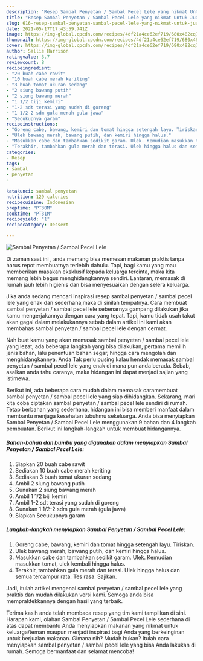 ```yaml
---
description: "Resep Sambal Penyetan / Sambal Pecel Lele yang nikmat Untuk Jualan"
title: "Resep Sambal Penyetan / Sambal Pecel Lele yang nikmat Untuk Jualan"
slug: 616-resep-sambal-penyetan-sambal-pecel-lele-yang-nikmat-untuk-jualan
date: 2021-05-17T17:43:59.741Z
image: https://img-global.cpcdn.com/recipes/4df21a4ce62ef719/680x482cq70/sambal-penyetan-sambal-pecel-lele-foto-resep-utama.jpg
thumbnail: https://img-global.cpcdn.com/recipes/4df21a4ce62ef719/680x482cq70/sambal-penyetan-sambal-pecel-lele-foto-resep-utama.jpg
cover: https://img-global.cpcdn.com/recipes/4df21a4ce62ef719/680x482cq70/sambal-penyetan-sambal-pecel-lele-foto-resep-utama.jpg
author: Sallie Harrison
ratingvalue: 3.7
reviewcount: 8
recipeingredient:
- "20 buah cabe rawit"
- "10 buah cabe merah keriting"
- "3 buah tomat ukuran sedang"
- "2 siung bawang putih"
- "2 siung bawang merah"
- "1 1/2 biji kemiri"
- "1-2 sdt terasi yang sudah di goreng"
- "1 1/2-2 sdm gula merah gula jawa"
- "Secukupnya garam"
recipeinstructions:
- "Goreng cabe, bawang, kemiri dan tomat hingga setengah layu. Tiriskan."
- "Ulek bawang merah, bawang putih, dan kemiri hingga halus."
- "Masukkan cabe dan tambahkan sedikit garam. Ulek. Kemudian masukkan tomat, ulek kembali hingga halus."
- "Terakhir, tambahkan gula merah dan terasi. Ulek hingga halus dan semua tercampur rata. Tes rasa. Sajikan."
categories:
- Resep
tags:
- sambal
- penyetan
- 

katakunci: sambal penyetan  
nutrition: 129 calories
recipecuisine: Indonesian
preptime: "PT30M"
cooktime: "PT31M"
recipeyield: "1"
recipecategory: Dessert

---
```



![Sambal Penyetan / Sambal Pecel Lele](https://img-global.cpcdn.com/recipes/4df21a4ce62ef719/680x482cq70/sambal-penyetan-sambal-pecel-lele-foto-resep-utama.jpg)

Di zaman  saat ini , anda memang bisa memesan makanan praktis tanpa harus repot membuatnya terlebih dahulu. Tapi, bagi kamu yang mau memberikan masakan eksklusif kepada keluarga tercinta, maka kita memang lebih bagus menghidangkannya sendiri. Lantaran, memasak di rumah jauh lebih higienis dan bisa menyesuaikan dengan selera keluarga.

Jika anda sedang mencari inspirasi resep sambal penyetan / sambal pecel lele yang enak dan sederhana,maka di sinilah tempatnya. Cara membuat sambal penyetan / sambal pecel lele  sebenarnya gampang dilakukan jika kamu mengerjakannya dengan cara yang tepat. Tapi, kamu tidak usah takut akan gagal dalam melakukannya 
sebab dalam artikel ini kami akan membahas sambal penyetan / sambal pecel lele dengan cermat.  



Nah buat kamu yang akan memasak sambal penyetan / sambal pecel lele yang lezat, ada beberapa langkah yang bisa dilakukan, pertama memilih jenis bahan, lalu penentuan bahan segar, hingga cara mengolah dan menghidangkannya. Anda Tak perlu pusing kalau hendak memasak sambal penyetan / sambal pecel lele yang enak di mana pun anda berada. Sebab, asalkan anda  tahu caranya, maka hidangan ini dapat menjadi sajian yang istimewa.

Berikut ini, ada beberapa cara mudah dalam memasak caramembuat sambal penyetan / sambal pecel lele yang siap dihidangkan. Sekarang, mari kita coba ciptakan sambal penyetan / sambal pecel lele sendiri di rumah. Tetap berbahan yang sederhana, hidangan ini bisa memberi manfaat dalam membantu menjaga kesehatan tubuhmu sekeluarga. Anda bisa menyiapkan Sambal Penyetan / Sambal Pecel Lele menggunakan 9 bahan dan 4 langkah pembuatan. Berikut ini langkah-langkah untuk membuat hidangannya.

<!--inarticleads1-->

##### Bahan-bahan dan bumbu yang digunakan dalam menyiapkan Sambal Penyetan / Sambal Pecel Lele:

1. Siapkan 20 buah cabe rawit
1. Sediakan 10 buah cabe merah keriting
1. Sediakan 3 buah tomat ukuran sedang
1. Ambil 2 siung bawang putih
1. Gunakan 2 siung bawang merah
1. Ambil 1 1/2 biji kemiri
1. Ambil 1-2 sdt terasi yang sudah di goreng
1. Gunakan 1 1/2-2 sdm gula merah (gula jawa)
1. Siapkan Secukupnya garam




<!--inarticleads2-->

##### Langkah-langkah menyiapkan Sambal Penyetan / Sambal Pecel Lele:

1. Goreng cabe, bawang, kemiri dan tomat hingga setengah layu. Tiriskan.
1. Ulek bawang merah, bawang putih, dan kemiri hingga halus.
1. Masukkan cabe dan tambahkan sedikit garam. Ulek. Kemudian masukkan tomat, ulek kembali hingga halus.
1. Terakhir, tambahkan gula merah dan terasi. Ulek hingga halus dan semua tercampur rata. Tes rasa. Sajikan.




Jadi, itulah artikel mengenai  sambal penyetan / sambal pecel lele  yang praktis dan mudah dilakukan versi kami. Semoga anda bisa mempraktekkannya dengan hasil yang terbaik. 

Terima kasih anda telah membaca resep yang tim kami tampilkan di sini. Harapan kami, olahan  Sambal Penyetan / Sambal Pecel Lele sederhana di atas dapat membantu Anda menyiapkan makanan yang nikmat untuk keluarga/teman maupun menjadi inspirasi bagi Anda yang berkeinginan untuk berjualan makanan. Gimana nih? Mudah bukan? Itulah cara menyiapkan sambal penyetan / sambal pecel lele yang bisa Anda lakukan di rumah. Semoga bermanfaat dan selamat mencoba!

